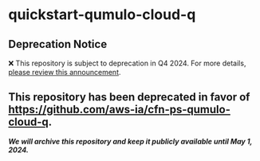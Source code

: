# quickstart-qumulo-cloud-q 
## Deprecation Notice

:x: This repository is subject to deprecation in Q4 2024. For more details, [please review this announcement](https://github.com/aws-ia/.announcements/issues/1). 

## This repository has been deprecated in favor of https://github.com/aws-ia/cfn-ps-qumulo-cloud-q. 
***We will archive this repository and keep it publicly available until May 1, 2024.***
